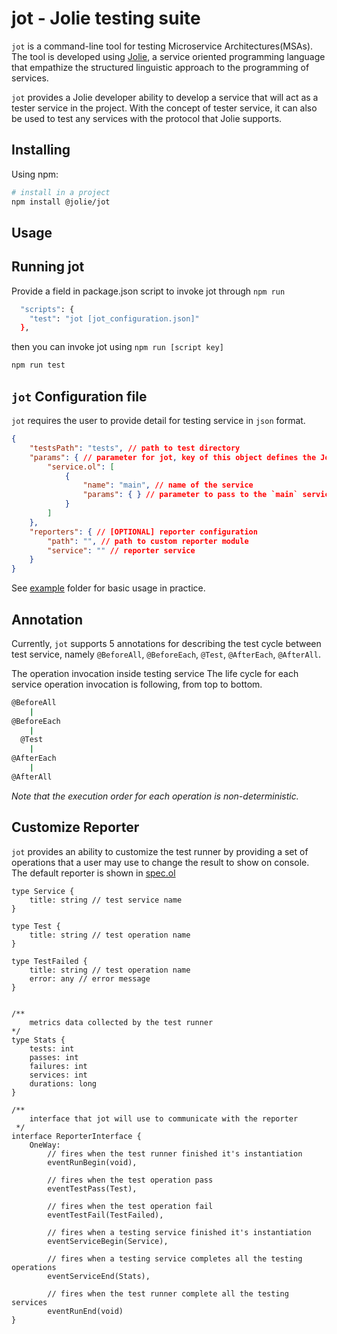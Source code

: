# jot - Jolie testing suite

`jot` is a command-line tool for testing Microservice Architectures(MSAs).
The tool is developed using [Jolie](https://www.jolie-lang.org/), a service oriented programming language that empathize the structured linguistic approach to the programming of services.

`jot` provides a Jolie developer ability to develop a service that will act as a tester service in the project.
With the concept of tester service, it can also be used to test any services with the protocol that Jolie supports.

## Installing

Using npm:

```bash
# install in a project
npm install @jolie/jot
```

<!-- Using jpm (this method allows user to run the command directly from cli) 

```bash
jpm install jot
```
 -->

## Usage


## Running jot

Provide a field in package.json script to invoke jot through `npm run`

```bash
  "scripts": {
    "test": "jot [jot_configuration.json]"
  },
```

then you can invoke jot using `npm run [script key]`

```bash
npm run test
```

## `jot` Configuration file

`jot` requires the user to provide detail for testing service in `json` format.

```json
{
	"testsPath": "tests", // path to test directory
	"params": { // parameter for jot, key of this object defines the Jolie service that jot will launch
		"service.ol": [ 
			{
				"name": "main", // name of the service
				"params": { } // parameter to pass to the `main` service that reside in TestJot.ol
			}
		]
	},
    "reporters": { // [OPTIONAL] reporter configuration
        "path": "", // path to custom reporter module
        "service": "" // reporter service
    }
}
```

See [example](example) folder for basic usage in practice.

## Annotation

Currently, `jot` supports 5 annotations for describing the test cycle between test service, namely `@BeforeAll`, `@BeforeEach`, `@Test`, `@AfterEach`, `@AfterAll`.

The operation invocation inside testing service
The life cycle for each service operation invocation is following, from top to bottom.

```bash
@BeforeAll
    |
@BeforeEach
    |
  @Test
    |
@AfterEach
    |
@AfterAll
```

*Note that the execution order for each operation is non-deterministic.*

## Customize Reporter

`jot` provides an ability to customize the test runner by providing a set of operations that a user may use to change the result to show on console. The default reporter is shown in [spec.ol](reporters/spec.ol)

```jolie
type Service {
    title: string // test service name
}

type Test {
    title: string // test operation name
}

type TestFailed {
    title: string // test operation name
    error: any // error message
}


/**
	metrics data collected by the test runner
*/
type Stats {
	tests: int
	passes: int
	failures: int
	services: int
	durations: long
}

/**
    interface that jot will use to communicate with the reporter
 */
interface ReporterInterface {
	OneWay: 
        // fires when the test runner finished it's instantiation
        eventRunBegin(void),

        // fires when the test operation pass
        eventTestPass(Test),

        // fires when the test operation fail
        eventTestFail(TestFailed),

        // fires when a testing service finished it's instantiation
        eventServiceBegin(Service),

        // fires when a testing service completes all the testing operations
        eventServiceEnd(Stats),

        // fires when the test runner complete all the testing services
        eventRunEnd(void)
}
```
